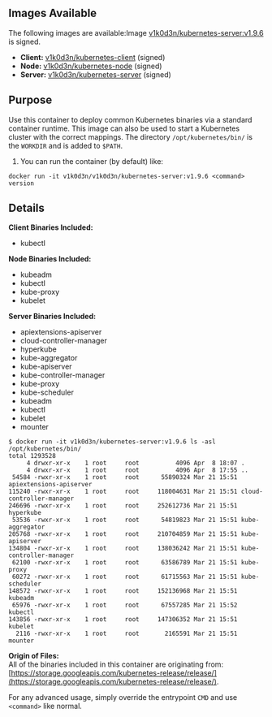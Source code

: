 ## Images Available
The following images are available:Image [v1k0d3n/kubernetes-server:v1.9.6](https://hub.docker.com/r/v1k0d3n/kubernetes-server/tags/) is signed.
- **Client:** [v1k0d3n/kubernetes-client](https://hub.docker.com/r/v1k0d3n/kubernetes-client/tags/) (signed)
- **Node:** [v1k0d3n/kubernetes-node](https://hub.docker.com/r/v1k0d3n/kubernetes-node/tags/) (signed)
- **Server:** [v1k0d3n/kubernetes-server](https://hub.docker.com/r/v1k0d3n/kubernetes-server/tags/) (signed)

## Purpose
Use this container to deploy common Kubernetes binaries via a standard container runtime. This image can also be used to start a Kubernetes cluster with the correct mappings. The directory `/opt/kubernetes/bin/` is the `WORKDIR` and is added to `$PATH`.

1. You can run the container (by default) like:
```
docker run -it v1k0d3n/v1k0d3n/kubernetes-server:v1.9.6 <command> version
```

## Details

**Client Binaries Included:** <br>
- kubectl

**Node Binaries Included:** <br>
- kubeadm
- kubectl
- kube-proxy
- kubelet

**Server Binaries Included:** <br>
- apiextensions-apiserver
- cloud-controller-manager
- hyperkube
- kube-aggregator
- kube-apiserver
- kube-controller-manager
- kube-proxy
- kube-scheduler
- kubeadm
- kubectl
- kubelet
- mounter


```
$ docker run -it v1k0d3n/kubernetes-server:v1.9.6 ls -asl /opt/kubernetes/bin/
total 1293528
     4 drwxr-xr-x    1 root     root          4096 Apr  8 18:07 .
     4 drwxr-xr-x    1 root     root          4096 Apr  8 17:55 ..
 54584 -rwxr-xr-x    1 root     root      55890324 Mar 21 15:51 apiextensions-apiserver
115240 -rwxr-xr-x    1 root     root     118004631 Mar 21 15:51 cloud-controller-manager
246696 -rwxr-xr-x    1 root     root     252612736 Mar 21 15:51 hyperkube
 53536 -rwxr-xr-x    1 root     root      54819823 Mar 21 15:51 kube-aggregator
205768 -rwxr-xr-x    1 root     root     210704859 Mar 21 15:51 kube-apiserver
134804 -rwxr-xr-x    1 root     root     138036242 Mar 21 15:51 kube-controller-manager
 62100 -rwxr-xr-x    1 root     root      63586789 Mar 21 15:51 kube-proxy
 60272 -rwxr-xr-x    1 root     root      61715563 Mar 21 15:51 kube-scheduler
148572 -rwxr-xr-x    1 root     root     152136968 Mar 21 15:51 kubeadm
 65976 -rwxr-xr-x    1 root     root      67557285 Mar 21 15:52 kubectl
143856 -rwxr-xr-x    1 root     root     147306352 Mar 21 15:51 kubelet
  2116 -rwxr-xr-x    1 root     root       2165591 Mar 21 15:51 mounter
```

**Origin of Files:** <br>
All of the binaries included in this container are originating from: [https://storage.googleapis.com/kubernetes-release/release/](https://storage.googleapis.com/kubernetes-release/release/).

For any advanced usage, simply override the entrypoint `CMD` and use `<command>` like normal.
